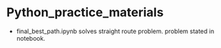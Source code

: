# Python_practice_materials
- final_best_path.ipynb solves straight route problem. problem stated in notebook.
